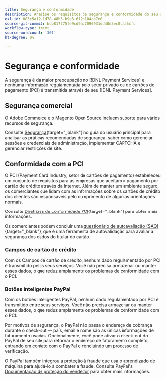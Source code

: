 ```yaml
---
title: Segurança e conformidade
description: Analise os requisitos de segurança e conformidade do seu site.
exl-id: 083c5a12-1d78-48b5-b9e3-612b104ce7e0
source-git-commit: bcb817775fe9cd9ac7096931dd40d5ec0c4a5cfc
workflow-type: tm+mt
source-wordcount: '301'
ht-degree: 0%

---
```


# Segurança e conformidade

A segurança é da maior preocupação no [!DNL Payment Services] e nenhuma informação regulamentada pelo setor privado ou de cartões de pagamento (PCI) é transmitida através de seu [!DNL Payment Services].

## Segurança comercial

O Adobe Commerce e o Magento Open Source incluem suporte para vários recursos de segurança.

Consulte [Segurança](https://docs.magento.com/user-guide/stores/security.html){target=&quot;_blank&quot;} no guia do usuário principal para analisar as práticas recomendadas de segurança, saber como gerenciar sessões e credenciais de administração, implementar CAPTCHA e gerenciar restrições de site.

## Conformidade com a PCI

O PCI (Payment Card Industry, setor de cartões de pagamento) estabeleceu um conjunto de requisitos para as empresas que aceitam o pagamento por cartão de crédito através da Internet. Além de manter um ambiente seguro, os comerciantes que lidam com as informações sobre os cartões de crédito dos clientes são responsáveis pelo cumprimento de algumas orientações normais.

Consulte [Diretrizes de conformidade PCI](https://docs.magento.com/user-guide/stores/compliance-pci.html){target=&quot;_blank&quot;} para obter mais informações.

Os comerciantes podem concluir uma [questionário de autoavaliação (SAQ)](https://www.pcisecuritystandards.org/pci_security/completing_self_assessment){target=&quot;_blank&quot;}, que é uma ferramenta de autovalidação para avaliar a segurança dos dados do titular do cartão.

### Campos de cartão de crédito

Com os Campos de cartão de crédito, nenhum dado regulamentado por PCI é transmitido pelos seus serviços. Você não precisa armazenar ou manter esses dados, o que reduz amplamente os problemas de conformidade com o PCI.

### Botões inteligentes PayPal

Com os botões inteligentes PayPal, nenhum dado regulamentado por PCI é transmitido entre seus serviços. Você não precisa armazenar ou manter esses dados, o que reduz amplamente os problemas de conformidade com o PCI.

Por motivos de segurança, o PayPal não passa o endereço de cobrança durante o check-out — país, email e nome são as únicas informações de faturamento usadas. Opcionalmente, você pode ativar o check-out do PayPal de seu site para retornar o endereço de faturamento completo, entrando em contato com o PayPal e concluindo um processo de verificação.

O PayPal também integrou a proteção à fraude que usa o aprendizado de máquina para ajudá-lo a combater a fraude. Consulte PayPal&#39;s [Documentação de proteção do vendedor](https://www.paypal.com/us/webapps/mpp/security/seller-protection) para obter mais informações.
